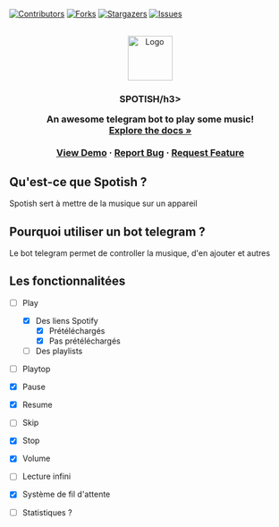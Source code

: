 
<a id="readme-top"></a>
[![Contributors][contributors-shield]][contributors-url]
[![Forks][forks-shield]][forks-url]
[![Stargazers][stars-shield]][stars-url]
[![Issues][issues-shield]][issues-url]

<br />
<div align="center">
  <a href="https://github.com/othneildrew/Best-README-Template">
    <img src="images/logo.png" alt="Logo" width="80" height="80">
  </a>

  <h3 align="center">SPOTISH/h3>

  <p align="center">
    An awesome telegram bot to play some music!
    <br />
    <a href="#docs"><strong>Explore the docs »</strong></a>
    <br />
    <br />
    <a href="#demo">View Demo</a>
    &middot;
    <a href="https://github.com/othneildrew/Best-README-Template/issues/new?labels=bug&template=bug-report---.md">Report Bug</a>
    &middot;
    <a href="https://github.com/othneildrew/Best-README-Template/issues/new?labels=enhancement&template=feature-request---.md">Request Feature</a>
  </p>
</div>

## Qu'est-ce que Spotish ?
Spotish sert à mettre de la musique sur un appareil
## Pourquoi utiliser un bot telegram ?
Le bot telegram permet de controller la musique, d'en ajouter et autres
## Les fonctionnalitées
- [ ] Play
  - [x] Des liens Spotify
    - [x] Prétéléchargés
    - [x] Pas prétéléchargés
  - [ ] Des playlists    
- [ ] Playtop
- [x] Pause
- [x] Resume
- [ ] Skip
- [x] Stop
- [x] Volume
- [ ] Lecture infini
- [x] Système de fil d'attente
- [ ] Statistiques ?



<!-- MARKDOWN LINKS & IMAGES -->
[contributors-shield]: https://img.shields.io/github/contributors/othneildrew/Best-README-Template.svg?style=for-the-badge
[contributors-url]:https://github.com/XPL0Z/spotish/graphs/contributors
[forks-shield]: https://img.shields.io/github/forks/othneildrew/Best-README-Template.svg?style=for-the-badge
[forks-url]:https://github.com/XPL0Z/spotish/network/members
[stars-shield]: https://img.shields.io/github/stars/othneildrew/Best-README-Template.svg?style=for-the-badge
[stars-url]: https://github.com/XPL0Z/spotish/targazers
[issues-shield]: https://img.shields.io/github/issues/othneildrew/Best-README-Template.svg?style=for-the-badge
[issues-url]: https://github.com/XPL0Z/spotish/issues
